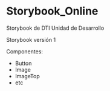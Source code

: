 # Storybook_Online
Storybook de DTI Unidad de Desarrollo

Storybook versión 1

Componentes:
- Button
- Image
- ImageTop
- etc